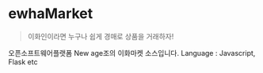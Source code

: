 # ewhaMarket
> 이화인이라면 누구나 쉽게 경매로 상품을 거래하자!

오픈소프트웨어플랫폼 New age조의 이화마켓 소스입니다.
Language : Javascript, Flask etc
